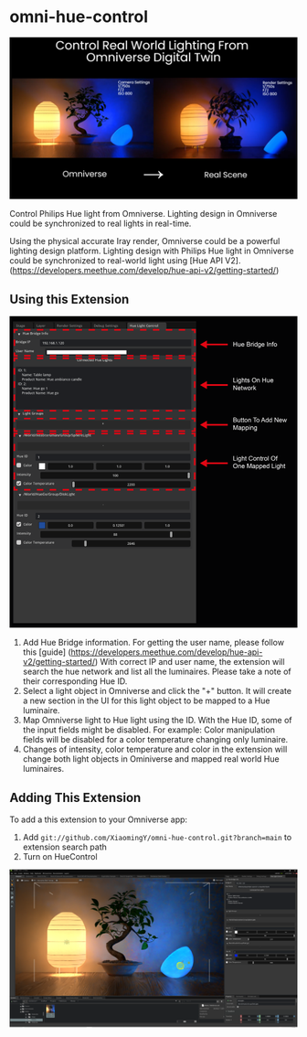 # omni-hue-control

![](./HueControl/data/HueControl.PNG)

Control Philips Hue light from Omniverse. Lighting design in Omniverse could be synchronized to real lights in real-time.

Using the physical accurate Iray render, Omniverse could be a powerful lighting design platform. Lighting design with Philips Hue light in Omniverse could be synchronized to real-world light using [Hue API V2]. (https://developers.meethue.com/develop/hue-api-v2/getting-started/)

## Using this Extension

![](./HueControl/data/HueControl_Interface.png)

1. Add Hue Bridge information. For getting the user name, please follow this [guide] (https://developers.meethue.com/develop/hue-api-v2/getting-started/)
With correct IP and user name, the extension will search the hue network and list all the luminaires. Please take a note of their corresponding Hue ID.
2. Select a light object in Omniverse and click the "+" button. It will create a new section in the UI for this light object to be mapped to a Hue luminaire.
3. Map Omniverse light to Hue light using the ID. With the Hue ID, some of the input fields might be disabled. For example: Color manipulation fields will be disabled for a color temperature changing only luminaire.
4. Changes of intensity, color temperature and color in the extension will change both light objects in Ominiverse and mapped real world Hue luminaires. 

## Adding This Extension

To add a this extension to your Omniverse app:
1. Add `git://github.com/XiaomingY/omni-hue-control.git?branch=main` to extension search path
2. Turn on HueControl

![](./HueControl/data/HueControlScene.PNG)
